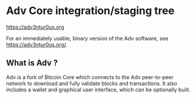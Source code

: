 Adv Core integration/staging tree
=====================================

https://adv3ntur0us.org

For an immediately usable, binary version of the Adv software, see
https://adv3ntur0us.org/.

What is Adv ?
---------------------

Adv is a fork of Bitcoin Core which connects to the Adv peer-to-peer network to download and fully
validate blocks and transactions. It also includes a wallet and graphical user
interface, which can be optionally built.

